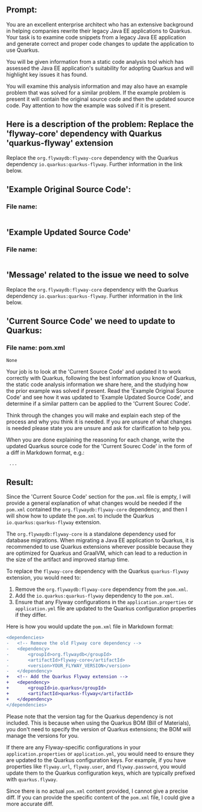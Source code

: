 ## Prompt:
You are an excellent enterprise architect who has an extensive
background in helping companies rewrite their legacy Java EE applications to 
Quarkus.  Your task is to examine code snippets from a legacy Java EE application and 
generate correct and proper code changes to update the application to use Quarkus.

You will be given information from a static code analysis tool which has assessed the 
Java EE application's suitability for adopting Quarkus and will highlight key issues it has found.

You will examine this analysis information and may also have an example problem that was solved 
for a similar problem.  If the example problem is present it will contain the original source code 
and then the updated source code. Pay attention to how the example was solved if it is present.  

## Here is a description of the problem: Replace the 'flyway-core' dependency with Quarkus 'quarkus-flyway' extension
Replace the `org.flywaydb:flyway-core` dependency with the Quarkus dependency `io.quarkus:quarkus-flyway`. Further information in the link below.

## 'Example Original Source Code':
### File name: 
```

```


## 'Example Updated Source Code'
### File name: 
```

```

## 'Message' related to the issue we need to solve
Replace the `org.flywaydb:flyway-core` dependency with the Quarkus dependency `io.quarkus:quarkus-flyway`. Further information in the link below.

## 'Current Source Code' we need to update to Quarkus:
### File name: pom.xml
```
None
```


Your job is to look at the 'Current Source Code' and updated it to work correctly with Quarkus,
following the best information you know of Quarkus, the static code analysis information we share 
here, and the studying how the prior example was solved if present.  Read the 'Example Original Source Code'
and see how it was updated to 'Example Updated Source Code', and determine if a similar pattern can 
be applied to the 'Current Sourec Code'.

Think through the changes you will make and explain each step of the process and why you think it is needed.
If you are unsure of what changes is needed please state you are unsure and ask 
for clarification to help you.

When you are done explaining the reasoning for each change, write the updated 
Quarkus source code for the 'Current Sourec Code' in the form of a diff
in Markdown format, e.g.:

```diff
 ...
```


## Result:
Since the 'Current Source Code' section for the `pom.xml` file is empty, I will provide a general explanation of what changes would be needed if the `pom.xml` contained the `org.flywaydb:flyway-core` dependency, and then I will show how to update the `pom.xml` to include the Quarkus `io.quarkus:quarkus-flyway` extension.

The `org.flywaydb:flyway-core` is a standalone dependency used for database migrations. When migrating a Java EE application to Quarkus, it is recommended to use Quarkus extensions wherever possible because they are optimized for Quarkus and GraalVM, which can lead to a reduction in the size of the artifact and improved startup time.

To replace the `flyway-core` dependency with the Quarkus `quarkus-flyway` extension, you would need to:

1. Remove the `org.flywaydb:flyway-core` dependency from the `pom.xml`.
2. Add the `io.quarkus:quarkus-flyway` dependency to the `pom.xml`.
3. Ensure that any Flyway configurations in the `application.properties` or `application.yml` file are updated to the Quarkus configuration properties if they differ.

Here is how you would update the `pom.xml` file in Markdown format:

```diff
<dependencies>
-   <!-- Remove the old Flyway core dependency -->
-   <dependency>
-       <groupId>org.flywaydb</groupId>
-       <artifactId>flyway-core</artifactId>
-       <version>YOUR_FLYWAY_VERSION</version>
-   </dependency>
+   <!-- Add the Quarkus Flyway extension -->
+   <dependency>
+       <groupId>io.quarkus</groupId>
+       <artifactId>quarkus-flyway</artifactId>
+   </dependency>
</dependencies>
```

Please note that the version tag for the Quarkus dependency is not included. This is because when using the Quarkus BOM (Bill of Materials), you don't need to specify the version of Quarkus extensions; the BOM will manage the versions for you.

If there are any Flyway-specific configurations in your `application.properties` or `application.yml`, you would need to ensure they are updated to the Quarkus configuration keys. For example, if you have properties like `flyway.url`, `flyway.user`, and `flyway.password`, you would update them to the Quarkus configuration keys, which are typically prefixed with `quarkus.flyway`.

Since there is no actual `pom.xml` content provided, I cannot give a precise diff. If you can provide the specific content of the `pom.xml` file, I could give a more accurate diff.

